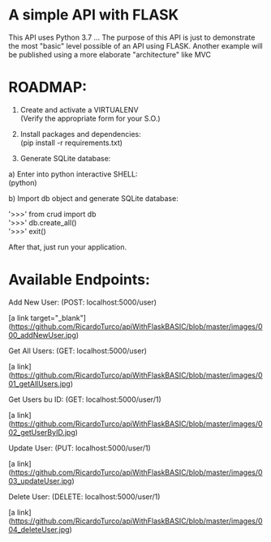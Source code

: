 # A simple API with FLASK

This API uses Python 3.7 ...
The purpose of this API is just to demonstrate the most "basic" level possible of an API using FLASK.
Another example will be published using a more elaborate "architecture" like MVC

# ROADMAP:

1) Create and activate a VIRTUALENV<br>
(Verify the appropriate form for your S.O.)

2) Install packages and dependencies:<br>
(pip install -r requirements.txt)

3) Generate SQLite database:

a) Enter into python interactive SHELL:<br>
(python)

b) Import db object and generate SQLite database:<br>

'>>>' from crud import db<br>
'>>>' db.create_all()<br>
'>>>' exit()<br>

After that, just run your application.


# Available Endpoints:

Add New User:
(POST: localhost:5000/user)

[a link target="_blank"] (https://github.com/RicardoTurco/apiWithFlaskBASIC/blob/master/images/000_addNewUser.jpg)


Get All Users:
(GET: localhost:5000/user)

[a link] (https://github.com/RicardoTurco/apiWithFlaskBASIC/blob/master/images/001_getAllUsers.jpg)


Get Users bu ID:
(GET: localhost:5000/user/1)

[a link] (https://github.com/RicardoTurco/apiWithFlaskBASIC/blob/master/images/002_getUserByID.jpg)


Update User:
(PUT: localhost:5000/user/1)

[a link] (https://github.com/RicardoTurco/apiWithFlaskBASIC/blob/master/images/003_updateUser.jpg)


Delete User:
(DELETE: localhost:5000/user/1)

[a link] (https://github.com/RicardoTurco/apiWithFlaskBASIC/blob/master/images/004_deleteUser.jpg)

